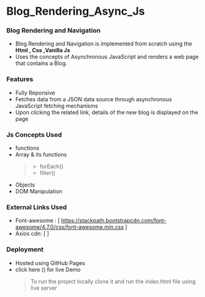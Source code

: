 # Blog_Rendering_Async_Js

  ### Blog Rendering and Navigation
  - Blog Rendering and Navigation is implemented from scratch using the **Html , Css ,Vanilla Js** 
  - Uses the concepts of Asynchronous JavaScript and renders a web page that contains a Blog.
        
### Features
  - Fully Reponsive
  - Fetches data from a JSON data source through asynchronous JavaScript fetching mechanisms
  -  Upon clicking the related link, details of the new blog is displayed on the page
  
### Js Concepts Used
  - functions
  - Array & its functions
     > -  forEach() 
     > -  filter()
  - Objects
  - DOM Manipulation
  
### External Links Used
  -   Font-awesome : [ https://stackpath.bootstrapcdn.com/font-awesome/4.7.0/css/font-awesome.min.css ]
  -   Axios cdn: [ <script src="https://cdn.jsdelivr.net/npm/axios/dist/axios.min.js"></script> ]

### Deployment
  - Hosted using GitHub Pages
  - click here () for live Demo
      > To run the project locally clone it and run the index.html file using live server 
      
 
  

  
  

